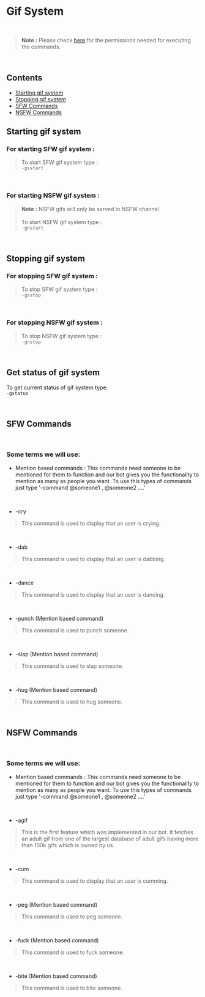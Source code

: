 # Gif System

<br>

> **Note :** Please check [here](https://github.com/leothewolf/iko#%EF%B8%8F-how-secure-is-our-bot) for the permissions needed for executing the commands. 
<br>

## Contents
* <a href = "#starting-gif-system">Starting gif system</a>
* <a href = "#stopping-gif-system">Stopping gif system</a>
* <a href = "#sfw-commands">SFW Commands</a>
* <a href = "#nsfw-commands">NSFW Commands</a>

## Starting gif system

### For starting SFW gif system :
> To start SFW gif system type : <br> ```-gsstart```

<br>

### For starting NSFW gif system :
> **Note :** NSFW gifs will only be served in NSFW channel <br><br> To start NSFW gif system type : <br> ```-gnstart```

<br>

## Stopping gif system

### For stopping SFW gif system :
> To stop SFW gif system type : <br> ```-gsstop```

<br>

### For stopping NSFW gif system :
> To stop NSFW gif system type : <br> ```-gnstop```

<br>

## Get status of gif system

To get current status of gif system type:<br>```-gstatus```

<br>

## SFW Commands

<br>

### Some terms we will use:
* Mention based commands : This commands need someone to be mentioned for them to function and our bot gives you the functionality to mention as many as people you want. To use this types of commands just type '-command @someone1 , @someone2 ....'

<br>

* -cry
> This command is used to display that an user is crying.

<br>

* -dab
> This command is used to display that an user is dabbing.

<br>

* -dance
> This command is used to display that an user is dancing.

<br>

* -punch (Mention based command)
> This command is used to punch someone.

<br>

* -slap (Mention based command)
> This command is used to slap someone.

<br>

* -hug (Mention based command)
> This command is used to hug someone.


<br>

## NSFW Commands

<br>

### Some terms we will use:
* Mention based commands : This commands need someone to be mentioned for them to function and our bot gives you the functionality to mention as many as people you want. To use this types of commands just type '-command @someone1 , @someone2 ....'

<br>

* -agif
> This is the first feature which was implemented in our bot. It fetches an adult gif from one of the largest database of adult gifs having more than 100k gifs which is owned by us.

<br>

* -cum
> This command is used to display that an user is cumming.

<br>

* -peg (Mention based command)
> This command is used to peg someone.

<br>

* -fuck (Mention based command)
> This command is used to fuck someone.

<br>

* -bite (Mention based command)
> This command is used to bite someone.
